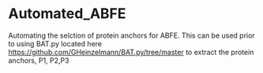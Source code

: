 # Automated_ABFE
Automating the selction of protein anchors for ABFE. This can be used prior to using BAT.py located here https://github.com/GHeinzelmann/BAT.py/tree/master to extract the protein anchors, P1, P2,P3
